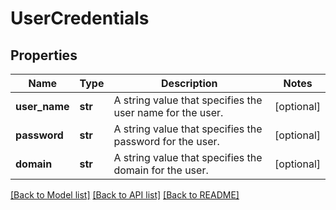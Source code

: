 # UserCredentials

## Properties
Name | Type | Description | Notes
------------ | ------------- | ------------- | -------------
**user_name** | **str** | A string value that specifies the user name for the user. | [optional] 
**password** | **str** | A string value that specifies the password for the user. | [optional] 
**domain** | **str** | A string value that specifies the domain for the user. | [optional] 

[[Back to Model list]](../README.md#documentation-for-models) [[Back to API list]](../README.md#documentation-for-api-endpoints) [[Back to README]](../README.md)


